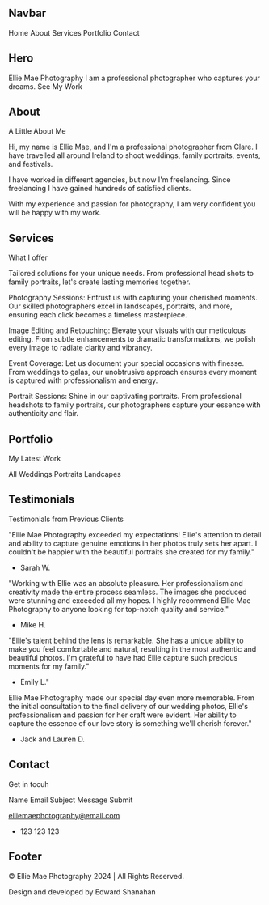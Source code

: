 ## Navbar

Home
About
Services
Portfolio
Contact

## Hero

Ellie Mae Photography
I am a professional photographer who captures your dreams.
See My Work

## About

A Little About Me

Hi, my name is Ellie Mae, and I'm a professional photographer from Clare. I have travelled all around Ireland to shoot weddings, family portraits, events, and festivals.

I have worked in different agencies, but now I'm freelancing. Since freelancing I have gained hundreds of satisfied clients.

With my experience and passion for photography, I am very confident you will be happy with my work.

## Services

What I offer

Tailored solutions for your unique needs. From professional head shots to family portraits, let's create lasting memories together.

Photography Sessions: Entrust us with capturing your cherished moments. Our skilled photographers excel in landscapes, portraits, and more, ensuring each click becomes a timeless masterpiece.

Image Editing and Retouching: Elevate your visuals with our meticulous editing. From subtle enhancements to dramatic transformations, we polish every image to radiate clarity and vibrancy.

Event Coverage: Let us document your special occasions with finesse. From weddings to galas, our unobtrusive approach ensures every moment is captured with professionalism and energy.

Portrait Sessions: Shine in our captivating portraits. From professional headshots to family portraits, our photographers capture your essence with authenticity and flair.

## Portfolio

My Latest Work

All
Weddings
Portraits
Landcapes

## Testimonials

Testimonials from Previous Clients

"Ellie Mae Photography exceeded my expectations! Ellie's attention to detail and ability to capture genuine emotions in her photos truly sets her apart. I couldn't be happier with the beautiful portraits she created for my family."

- Sarah W.

"Working with Ellie was an absolute pleasure. Her professionalism and creativity made the entire process seamless. The images she produced were stunning and exceeded all my hopes. I highly recommend Ellie Mae Photography to anyone looking for top-notch quality and service."

- Mike H.

"Ellie's talent behind the lens is remarkable. She has a unique ability to make you feel comfortable and natural, resulting in the most authentic and beautiful photos. I'm grateful to have had Ellie capture such precious moments for my family."

- Emily L."

Ellie Mae Photography made our special day even more memorable. From the initial consultation to the final delivery of our wedding photos, Ellie's professionalism and passion for her craft were evident. Her ability to capture the essence of our love story is something we'll cherish forever."

- Jack and Lauren D.

## Contact

Get in tocuh

Name
Email
Subject
Message
Submit

elliemaephotography@email.com

- 123 123 123

## Footer

© Ellie Mae Photography 2024 | All Rights Reserved.

Design and developed by Edward Shanahan
